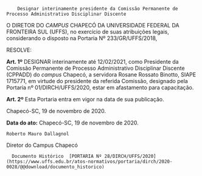         Designar interinamente presidente da Comissão Permanente de Processo Administrativo Disciplinar Discente  

 O DIRETOR DO *CAMPUS* CHAPECÓ DA UNIVERSIDADE FEDERAL DA FRONTEIRA SUL (UFFS), no exercício de suas atribuições legais, considerando o disposto na Portaria Nº 233/GR/UFFS/2018,

  

 RESOLVE:

  

 **Art. 1º** DESIGNAR interinamente até 12/02/2021, como Presidente da Comissão Permanente de Processo Administrativo Disciplinar Discente (CPPADD) do *campus* Chapecó, a servidora Rosane Rossato Binotto, SIAPE 1715771, em virtude do presidente da referida Comissão, designado pela Portaria nº 01/DIRCH/UFFS/2020, estar em afastamento para capacitação.

  

  

 **Art. 2º** Esta Portaria entra em vigor na data de sua publicação.

  

 Chapecó-SC, 19 de novembro de 2020.

  

  

  

   **Data do ato:** Chapecó-SC, 19 de novembro de 2020.   
 

    Roberto Mauro Dallagnol   
 Diretor do Campus Chapecó 

      Documento Histórico  [PORTARIA Nº 28/DIRCH/UFFS/2020](https://www.uffs.edu.br/atos-normativos/portaria/dirch/2020-0028/@@download/documento_historico)     
      